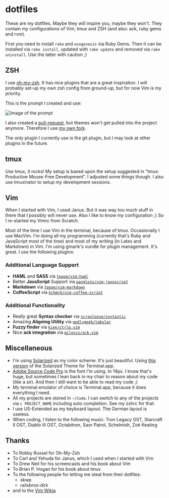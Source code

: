 # dotfiles

These are my dotfiles. Maybe they will inspire you, maybe they won't. They contain my configurations of Vim, tmux and ZSH (and also: ack, ruby gems and rvm).

First you need to install `rake` and `exogenesis` via Ruby Gems. Then it can be installed via `rake install`, updated with `rake update` and removed via `rake uninstall`. Use the latter with caution ;)

## ZSH

I use [oh-my-zsh](https://github.com/robbyrussell/oh-my-zsh). It has nice plugins that are a great inspiration. I will probably set-up my own zsh config from ground-up, but for now Vim is my priority.

This is the prompt I created and use:

![Image of the prompt](https://img.skitch.com/20120605-x8nnh1x85qncw5b3mgqqngembe.jpg)

I also created a [pull-request](https://github.com/robbyrussell/oh-my-zsh/pull/1123), but themes won't get pulled into the project anymore. Therefore I use [my own fork](https://github.com/moonglum/oh-my-zsh).

The only plugin I currently use is the git plugin, but I may look at other plugins in the future.

## tmux

Use tmux, it rocks!
My setup is based upon the setup suggested in "tmux: Productive Mouse-Free Development". I adjusted some things though. I also use tmuxinator to setup my development sessions.

## Vim

When I started with Vim, I used Janus. But it was way too much stuff in there that I possibly will never use. Also I like to know my configuration ;) So I re-started my Vimrc from Scratch.

Most of the time I use Vim in the terminal, because of tmux. Occasionally I use MacVim. I'm doing all my programming (currently that's Ruby and JavaScript most of the time) and most of my writing (in Latex and Markdown) in Vim.
I'm using gmarik's vundle for plugin management. It's great. I use the following plugins:

### Additional Language Support

* **HAML** and **SASS** via [`tpope/vim-haml`](http://github.com/tpope/vim-haml)
* Better **JavaScript** Support via [`pangloss/vim-javascript`](http://github.com/pangloss/vim-javascript)
* **Markdown** via [`tpope/vim-markdown`](http://github.com/tpope/vim-markdown)
* **CoffeeScript** via [`kchmck/vim-coffee-script`](http://github.com/kchmck/vim-coffee-script)

### Additional Functionality

* Really great **Syntax checker** via [`scrooloose/syntastic`](http://github.com/scrooloose/syntastic)
* Amazing **Aligning Utility** via [`godlygeek/tabular`](http://github.com/godlygeek/tabular)
* **Fuzzy finder** via [`kien/ctrlp.vim`](http://github.com/kien/ctrlp.vim)
* Nice **ack integration** via [`mileszs/ack.vim`](http://github.com/mileszs/ack.vim)

## Miscellaneous

* I'm using [Solarized](http://ethanschoonover.com/solarized) as my color scheme. It's just beautiful. Using [this version](https://github.com/sorin-ionescu/solarized/blob/692b152ed669cd0435d5233515fe6d17d67fe7a7/osx-terminal.app-colors-solarized/xterm-256color/Solarized%20Dark%20xterm-256color.terminal) of the Solarized Theme for Terminal.app.
* [Adobe Source Code Pro](https://github.com/adobe/Source-Code-Pro) is the font I'm using. In 14px. I know that's huge, but sometimes I lean back in my chair to reason about my code (like a sir). And then I still want to be able to read my code ;)
* My terminal emulator of choice is Terminal.app, because it does everything I need.
* All my projects are stored in `~/Code`. I can switch to any of the projects via `c PROJECT_NAME` including auto completion. See my zshrc for that.
* I use US-Extended  as my keyboard layout. The German layout is useless.
* When coding, I listen to the following music: Tron Legacy OST, Starcraft II OST, Diablo III OST, Octabitron, Saor Patrol, Schelmish, Zoë Keating

## Thanks

* To Robby Russel for Oh-My-Zsh
* To Carl and Yehuda for Janus, which I used when I started with Vim
* To Drew Neil for his screencasts and his book about Vim
* To Brian P. Hogan for his book about tmux
* To the following people for letting me steal from their dotfiles:
  * skwp
  * railsbros-dirk
* and to the [Vim Wikia](http://vim.wikia.com/wiki/Vim_Tips_Wiki) 
